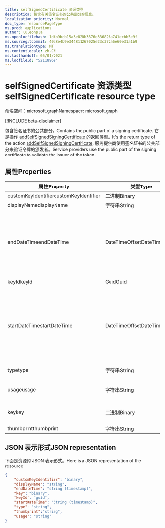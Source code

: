 ```yaml
---
title: selfSignedCertificate 资源类型
description: 包含有关签名证书的公共部分的信息。
localization_priority: Normal
doc_type: resourcePageType
ms.prod: applications
author: luleonpla
ms.openlocfilehash: 1dbb9bcb15a3e820b3676e336826a741ecbb5e9f
ms.sourcegitcommit: 40a8e4b9e344811267025e23c372a6e60e31a1b9
ms.translationtype: MT
ms.contentlocale: zh-CN
ms.lasthandoff: 05/01/2021
ms.locfileid: "52118969"
---
```

# <a name="selfsignedcertificate-resource-type"></a><span data-ttu-id="3d4cb-103">selfSignedCertificate 资源类型</span><span class="sxs-lookup"><span data-stu-id="3d4cb-103">selfSignedCertificate resource type</span></span>

<span data-ttu-id="3d4cb-104">命名空间：microsoft.graph</span><span class="sxs-lookup"><span data-stu-id="3d4cb-104">Namespace: microsoft.graph</span></span>

[!INCLUDE [beta-disclaimer](../../includes/beta-disclaimer.md)]

<span data-ttu-id="3d4cb-105">包含签名证书的公共部分。</span><span class="sxs-lookup"><span data-stu-id="3d4cb-105">Contains the public part of a signing certificate.</span></span> <span data-ttu-id="3d4cb-106">它是操作 [addSelfSignedSigningCertificate 的返回类型](../api/serviceprincipal-addtokensigningcertificate.md)。</span><span class="sxs-lookup"><span data-stu-id="3d4cb-106">It's the return type of the action [addSelfSignedSigningCertificate](../api/serviceprincipal-addtokensigningcertificate.md).</span></span> <span data-ttu-id="3d4cb-107">服务提供商使用签名证书的公共部分来验证令牌的颁发者。</span><span class="sxs-lookup"><span data-stu-id="3d4cb-107">Service providers use the public part of the signing certificate to validate the issuer of the token.</span></span>

## <a name="properties"></a><span data-ttu-id="3d4cb-108">属性</span><span class="sxs-lookup"><span data-stu-id="3d4cb-108">Properties</span></span>
<span data-ttu-id="3d4cb-109">属性</span><span class="sxs-lookup"><span data-stu-id="3d4cb-109">Property</span></span>|<span data-ttu-id="3d4cb-110">类型</span><span class="sxs-lookup"><span data-stu-id="3d4cb-110">Type</span></span>|<span data-ttu-id="3d4cb-111">说明</span><span class="sxs-lookup"><span data-stu-id="3d4cb-111">Description</span></span>
----|--|---
|<span data-ttu-id="3d4cb-112">customKeyIdentifier</span><span class="sxs-lookup"><span data-stu-id="3d4cb-112">customKeyIdentifier</span></span>|<span data-ttu-id="3d4cb-113">二进制</span><span class="sxs-lookup"><span data-stu-id="3d4cb-113">Binary</span></span>| <span data-ttu-id="3d4cb-114">自定义密钥标识符。</span><span class="sxs-lookup"><span data-stu-id="3d4cb-114">Custom key identifier.</span></span> |
| <span data-ttu-id="3d4cb-115">displayName</span><span class="sxs-lookup"><span data-stu-id="3d4cb-115">displayName</span></span> | <span data-ttu-id="3d4cb-116">字符串</span><span class="sxs-lookup"><span data-stu-id="3d4cb-116">String</span></span> | <span data-ttu-id="3d4cb-117">密钥的友好名称。</span><span class="sxs-lookup"><span data-stu-id="3d4cb-117">The friendly name for the key.</span></span> |
|<span data-ttu-id="3d4cb-118">endDateTime</span><span class="sxs-lookup"><span data-stu-id="3d4cb-118">endDateTime</span></span>|<span data-ttu-id="3d4cb-119">DateTimeOffset</span><span class="sxs-lookup"><span data-stu-id="3d4cb-119">DateTimeOffset</span></span>|<span data-ttu-id="3d4cb-120">凭据过期的日期和时间。</span><span class="sxs-lookup"><span data-stu-id="3d4cb-120">The date and time at which the credential expires.</span></span> <span data-ttu-id="3d4cb-121">时间戳类型表示采用 ISO 8601 格式的日期和时间信息，始终采用 UTC 时区。</span><span class="sxs-lookup"><span data-stu-id="3d4cb-121">The Timestamp type represents date and time information using ISO 8601 format and is always in UTC time.</span></span> <span data-ttu-id="3d4cb-122">例如，2014 年 1 月 1 日午夜 UTC 如下所示："2014-01-01T00：00：00Z"。</span><span class="sxs-lookup"><span data-stu-id="3d4cb-122">For example, midnight UTC on Jan 1, 2014 would look like this: "2014-01-01T00:00:00Z".</span></span> |
|<span data-ttu-id="3d4cb-123">keyId</span><span class="sxs-lookup"><span data-stu-id="3d4cb-123">keyId</span></span>|<span data-ttu-id="3d4cb-124">Guid</span><span class="sxs-lookup"><span data-stu-id="3d4cb-124">Guid</span></span>|<span data-ttu-id="3d4cb-125">该密钥 (GUID) 标识符。</span><span class="sxs-lookup"><span data-stu-id="3d4cb-125">The unique identifier (GUID) for the key.</span></span>|
|<span data-ttu-id="3d4cb-126">startDateTime</span><span class="sxs-lookup"><span data-stu-id="3d4cb-126">startDateTime</span></span>|<span data-ttu-id="3d4cb-127">DateTimeOffset</span><span class="sxs-lookup"><span data-stu-id="3d4cb-127">DateTimeOffset</span></span>|<span data-ttu-id="3d4cb-128">凭据生效的日期和时间。</span><span class="sxs-lookup"><span data-stu-id="3d4cb-128">The date and time at which the credential becomes valid.</span></span> <span data-ttu-id="3d4cb-129">时间戳类型表示采用 ISO 8601 格式的日期和时间信息，始终采用 UTC 时区。</span><span class="sxs-lookup"><span data-stu-id="3d4cb-129">The Timestamp type represents date and time information using ISO 8601 format and is always in UTC time.</span></span> <span data-ttu-id="3d4cb-130">例如，2014 年 1 月 1 日午夜 UTC 如下所示："2014-01-01T00：00：00Z"。</span><span class="sxs-lookup"><span data-stu-id="3d4cb-130">For example, midnight UTC on Jan 1, 2014 would look like this: "2014-01-01T00:00:00Z".</span></span> |
|<span data-ttu-id="3d4cb-131">type</span><span class="sxs-lookup"><span data-stu-id="3d4cb-131">type</span></span>|<span data-ttu-id="3d4cb-132">字符串</span><span class="sxs-lookup"><span data-stu-id="3d4cb-132">String</span></span>|<span data-ttu-id="3d4cb-133">密钥凭据的类型。</span><span class="sxs-lookup"><span data-stu-id="3d4cb-133">The type of key credential.</span></span> <span data-ttu-id="3d4cb-134">"AsymmetricX509Cert"。</span><span class="sxs-lookup"><span data-stu-id="3d4cb-134">"AsymmetricX509Cert".</span></span>|
|<span data-ttu-id="3d4cb-135">usage</span><span class="sxs-lookup"><span data-stu-id="3d4cb-135">usage</span></span>|<span data-ttu-id="3d4cb-136">字符串</span><span class="sxs-lookup"><span data-stu-id="3d4cb-136">String</span></span>|<span data-ttu-id="3d4cb-137">一个描述密钥的用途的字符串。</span><span class="sxs-lookup"><span data-stu-id="3d4cb-137">A string that describes the purpose for which the key can be used.</span></span> <span data-ttu-id="3d4cb-138">例如，"Verify"。</span><span class="sxs-lookup"><span data-stu-id="3d4cb-138">For example, "Verify".</span></span>|
|<span data-ttu-id="3d4cb-139">key</span><span class="sxs-lookup"><span data-stu-id="3d4cb-139">key</span></span>|<span data-ttu-id="3d4cb-140">二进制</span><span class="sxs-lookup"><span data-stu-id="3d4cb-140">Binary</span></span>| <span data-ttu-id="3d4cb-141">密钥凭据的值。</span><span class="sxs-lookup"><span data-stu-id="3d4cb-141">The value for the key credential.</span></span> <span data-ttu-id="3d4cb-142">应为 Base64 编码的值。</span><span class="sxs-lookup"><span data-stu-id="3d4cb-142">Should be a base-64 encoded value.</span></span> |
|<span data-ttu-id="3d4cb-143">thumbprint</span><span class="sxs-lookup"><span data-stu-id="3d4cb-143">thumbprint</span></span>| <span data-ttu-id="3d4cb-144">字符串</span><span class="sxs-lookup"><span data-stu-id="3d4cb-144">String</span></span> | <span data-ttu-id="3d4cb-145">键的指纹值。</span><span class="sxs-lookup"><span data-stu-id="3d4cb-145">The thumbprint value for the key.</span></span>|

## <a name="json-representation"></a><span data-ttu-id="3d4cb-146">JSON 表示形式</span><span class="sxs-lookup"><span data-stu-id="3d4cb-146">JSON representation</span></span>

<span data-ttu-id="3d4cb-147">下面是资源的 JSON 表示形式。</span><span class="sxs-lookup"><span data-stu-id="3d4cb-147">Here is a JSON representation of the resource</span></span>

<!-- {
  "blockType": "resource",
  "optionalProperties": [

  ],
  "@odata.type": "microsoft.graph.selfSignedCertificate"
}-->

```json
{
    "customKeyIdentifier": "binary",
    "displayName": "string",
    "endDateTime": "string (timestamp)",
    "key": "binary",
    "keyId": "guid",
    "startDateTime": "String (timestamp)",
    "type": "string",
    "thumbprint":"string",
    "usage": "string"
}
```

<!-- uuid: 8fcb5dbc-d5aa-4681-8e31-b001d5168d79
2015-10-25 14:57:30 UTC -->
<!--
{
  "type": "#page.annotation",
  "description": "selfSignedCertificate resource",
  "keywords": "",
  "section": "documentation",
  "tocPath": "",
  "suppressions": []
}
-->

